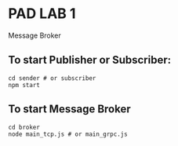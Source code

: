 # PAD LAB 1
Message Broker

## To start Publisher or Subscriber:
```
cd sender # or subscriber
npm start
```

## To start Message Broker
```
cd broker
node main_tcp.js # or main_grpc.js
```